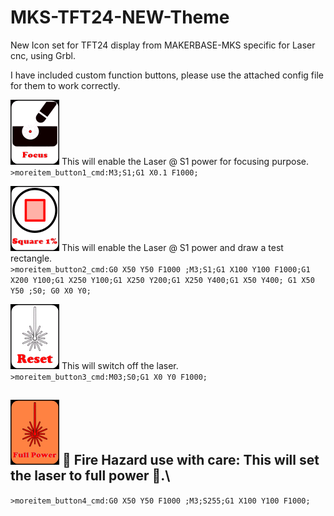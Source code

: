 # MKS-TFT24-NEW-Theme
New Icon set for TFT24 display from MAKERBASE-MKS specific for Laser cnc, using Grbl.

I have included custom function buttons, please use the attached config file for them to work correctly.

<img src="https://github.com/KillSwitch422/MKS-TFT24-Laser-CnC/blob/master/Source_Images/bmp_custom1.png" /> This will enable the Laser @ S1 power for focusing purpose.\
`>moreitem_button1_cmd:M3;S1;G1 X0.1 F1000;`


 <img src="https://github.com/KillSwitch422/MKS-TFT24-Laser-CnC/blob/master/Source_Images/bmp_custom2.png" /> This will enable the Laser @ S1 power and draw a test rectangle.\
`>moreitem_button2_cmd:G0 X50 Y50 F1000 ;M3;S1;G1 X100 Y100 F1000;G1 X200 Y100;G1 X250 Y100;G1 X250 Y200;G1 X250 Y400;G1 X50 Y400; G1 X50 Y50 ;S0; G0 X0 Y0;`


 <img src="https://github.com/KillSwitch422/MKS-TFT24-Laser-CnC/blob/master/Source_Images/bmp_custom3.png" /> This will switch off the laser.\
`>moreitem_button3_cmd:M03;S0;G1 X0 Y0 F1000;`


##  <img src="https://github.com/KillSwitch422/MKS-TFT24-Laser-CnC/blob/master/Source_Images/bmp_custom4.png" /> &#x1F534; Fire Hazard use with care: This will set the laser to full power &#x1F534;.\
`>moreitem_button4_cmd:G0 X50 Y50 F1000 ;M3;S255;G1 X100 Y100 F1000;`
